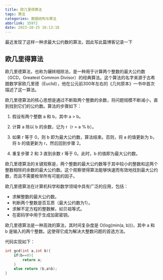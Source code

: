 ```yaml
---
title: 欧几里得算法
tags: 算法
categories: 数据结构与算法
abbrlink: 35972
date: 2023-10-25 16:13:18
---
```

最近发现了这样一种求最大公约数的算法，因此写此篇博客记录一下
## 欧几里得算法
欧几里德算法，也称为辗转相除法，是一种用于计算两个整数的最大公约数（GCD，Greatest Common Divisor）的经典算法。这个算法的名字来源于古希腊数学家欧几里德（Euclid），他在公元前300年左右的《几何原本》一书中首次描述了这一算法。
<!-- more -->

欧几里德算法的核心思想是通过不断取两个整数的余数，将问题规模不断减小，直到找到它们的公约数。算法的步骤如下：

1. 假设有两个整数 a 和 b，其中 a > b。

2. 计算 a 除以 b 的余数，记为 r（r = a % b）。

3. 如果 r 等于 0，则 b 即为最大公约数，算法结束。否则，将 a 的值更新为 b，将 b 的值更新为 r，然后回到步骤 2。

4. 重复步骤 2 和 3 直到余数 r 等于 0。此时，b 的值即为最大公约数。

欧几里德算法的关键观察是，两个整数的最大公约数等于其中较小的整数和这两个整数相除的余数的最大公约数。这个观察使得算法能够快速而有效地找到最大公约数，而且不需要枚举所有可能的因子。

欧几里德算法在计算机科学和数学领域中具有广泛的应用，包括：
- 求解整数的最大公约数。
- 判断两个整数是否互质（最大公约数为1）。
- 求解不定方程的整数解，如贝祖等式。
- 在密码学中用于生成加密密钥。

欧几里德算法是一种高效的算法，其时间复杂度是 O(log(min(a, b)))，其中 a 和 b 是输入的两个整数。这使得它成为解决大整数问题的首选方法。

代码实现如下：
``````c
int gcd(int a,int b){
	if(b==0){
		return a;
	}
	else return (b,a%b);
} 
``````
